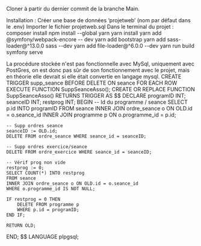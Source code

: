 Cloner à partir du dernier commit de la branche Main.

Installation :
Créer une base de données ‘projetweb’ (nom par défaut dans le .env)
Importer le fichier projetweb.sql
Dans le terminal du projet :
composer install
npm install --global yarn
yarn install
yarn add @symfony/webpack-encore -- dev
yarn add bootstrap
yarn add sass-loader@^13.0.0 sass --dev
yarn add file-loader@^6.0.0 --dev
yarn run build 
symfony serve

La procédure stockée n'est pas fonctionnelle avec MySql, uniquement avec PostGres, on est donc pas sûr de son fonctionnement avec le projet, mais en théorie elle devrait si elle était convertie en langage mysql. 
CREATE TRIGGER supp_seance BEFORE DELETE
ON seance
FOR EACH ROW
EXECUTE FUNCTION SuppSeanceAsso(); 
CREATE OR REPLACE FUNCTION SuppSeanceAsso() RETURNS TRIGGER AS $$
DECLARE
    programID INT;
    seanceID INT;
    restprog INT;
BEGIN
    -- Id du programme / seance
    SELECT p.id INTO programID
    FROM seance 
    INNER JOIN ordre_seance o ON OLD.id = o.seance_id
    INNER JOIN programme p ON o.programme_id = p.id;

    -- Supp ordres seance
    seanceID := OLD.id;
    DELETE FROM ordre_seance WHERE seance_id = seanceID;

    -- Supp ordres exercice/seance
    DELETE FROM ordre_exercice WHERE seance_id = seanceID;

    -- Vérif prog non vide
    restprog := 0;
    SELECT COUNT(*) INTO restprog
    FROM seance
    INNER JOIN ordre_seance o ON OLD.id = o.seance_id
    WHERE o.programme_id IS NOT NULL;

    IF restprog = 0 THEN
        DELETE FROM programme p
        WHERE p.id = programID;
    END IF;

    RETURN OLD;
END;
$$ LANGUAGE plpgsql;
